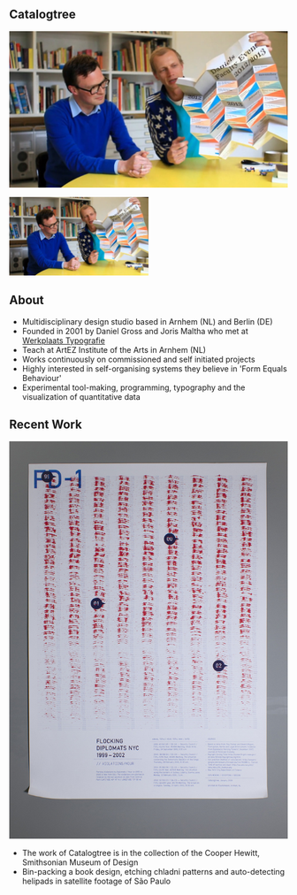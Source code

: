 ## Catalogtree ##

![illustrative images](./daniel-and-joris.jpg)

<img src="https://github.com/yujunmjiang/dvia-2019/blob/master/0.research/daniel-and-joris.jpg" alt="manovich" width="50%"/>

## About ##

- Multidisciplinary design studio based in Arnhem (NL) and Berlin (DE)
- Founded in 2001 by Daniel Gross and Joris Maltha who met at [Werkplaats Typografie](https://www.werkplaatstypografie.org/)
- Teach at ArtEZ Institute of the Arts in Arnhem (NL)
- Works continuously on commissioned and self initiated projects
- Highly interested in self-organising systems they believe in 'Form Equals Behaviour'
- Experimental tool-making, programming, typography and the visualization of quantitative data

## Recent Work ##

![illustrative images](./flock-in-diplomats-01.jpg)

- The work of Catalogtree is in the collection of the Cooper Hewitt, Smithsonian Museum of Design
- Bin-packing a book design, etching chladni patterns and auto-detecting helipads in satellite footage of São Paulo

